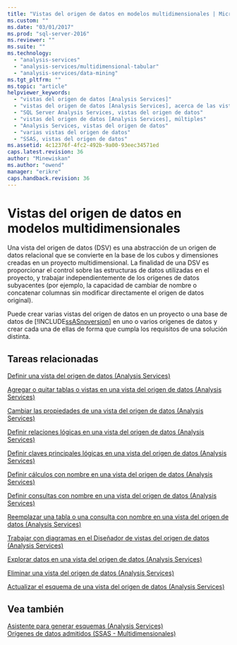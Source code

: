 ```yaml
---
title: "Vistas del origen de datos en modelos multidimensionales | Microsoft Docs"
ms.custom: ""
ms.date: "03/01/2017"
ms.prod: "sql-server-2016"
ms.reviewer: ""
ms.suite: ""
ms.technology: 
  - "analysis-services"
  - "analysis-services/multidimensional-tabular"
  - "analysis-services/data-mining"
ms.tgt_pltfrm: ""
ms.topic: "article"
helpviewer_keywords: 
  - "vistas del origen de datos [Analysis Services]"
  - "vistas del origen de datos [Analysis Services], acerca de las vistas del origen de datos"
  - "SQL Server Analysis Services, vistas del origen de datos"
  - "vistas del origen de datos [Analysis Services], múltiples"
  - "Analysis Services, vistas del origen de datos"
  - "varias vistas del origen de datos"
  - "SSAS, vistas del origen de datos"
ms.assetid: 4c12376f-4fc2-492b-9a00-93eec34571ed
caps.latest.revision: 36
author: "Minewiskan"
ms.author: "owend"
manager: "erikre"
caps.handback.revision: 36
---
```

# Vistas del origen de datos en modelos multidimensionales
  Una vista del origen de datos (DSV) es una abstracción de un origen de datos relacional que se convierte en la base de los cubos y dimensiones creadas en un proyecto multidimensional. La finalidad de una DSV es proporcionar el control sobre las estructuras de datos utilizadas en el proyecto, y trabajar independientemente de los orígenes de datos subyacentes (por ejemplo, la capacidad de cambiar de nombre o concatenar columnas sin modificar directamente el origen de datos original).  
  
 Puede crear varias vistas del origen de datos en un proyecto o una base de datos de [!INCLUDE[ssASnoversion](../../includes/ssasnoversion-md.md)] en uno o varios orígenes de datos y crear cada una de ellas de forma que cumpla los requisitos de una solución distinta.  
  
## Tareas relacionadas  
 [Definir una vista del origen de datos &#40;Analysis Services&#41;](../../analysis-services/multidimensional-models/defining-a-data-source-view-analysis-services.md)  
  
 [Agregar o quitar tablas o vistas en una vista del origen de datos &#40;Analysis Services&#41;](../../analysis-services/multidimensional-models/adding-or-removing-tables-or-views-in-a-data-source-view-analysis-services.md)  
  
 [Cambiar las propiedades de una vista del origen de datos &#40;Analysis Services&#41;](../../analysis-services/multidimensional-models/change-properties-in-a-data-source-view-analysis-services.md)  
  
 [Definir relaciones lógicas en una vista del origen de datos &#40;Analysis Services&#41;](../../analysis-services/multidimensional-models/define-logical-relationships-in-a-data-source-view-analysis-services.md)  
  
 [Definir claves principales lógicas en una vista del origen de datos &#40;Analysis Services&#41;](../../analysis-services/multidimensional-models/define-logical-primary-keys-in-a-data-source-view-analysis-services.md)  
  
 [Definir cálculos con nombre en una vista del origen de datos &#40;Analysis Services&#41;](../../analysis-services/multidimensional-models/define-named-calculations-in-a-data-source-view-analysis-services.md)  
  
 [Definir consultas con nombre en una vista del origen de datos &#40;Analysis Services&#41;](../../analysis-services/multidimensional-models/define-named-queries-in-a-data-source-view-analysis-services.md)  
  
 [Reemplazar una tabla o una consulta con nombre en una vista del origen de datos &#40;Analysis Services&#41;](../../analysis-services/multidimensional-models/replace-a-table-or-a-named-query-in-a-data-source-view-analysis-services.md)  
  
 [Trabajar con diagramas en el Diseñador de vistas del origen de datos &#40;Analysis Services&#41;](../../analysis-services/multidimensional-models/work-with-diagrams-in-data-source-view-designer-analysis-services.md)  
  
 [Explorar datos en una vista del origen de datos &#40;Analysis Services&#41;](../../analysis-services/multidimensional-models/explore-data-in-a-data-source-view-analysis-services.md)  
  
 [Eliminar una vista del origen de datos &#40;Analysis Services&#41;](../../analysis-services/multidimensional-models/delete-a-data-source-view-analysis-services.md)  
  
 [Actualizar el esquema de una vista del origen de datos &#40;Analysis Services&#41;](../../analysis-services/multidimensional-models/refresh-the-schema-in-a-data-source-view-analysis-services.md)  
  
## Vea también  
 [Asistente para generar esquemas &#40;Analysis Services&#41;](../../analysis-services/multidimensional-models/schema-generation-wizard-analysis-services.md)   
 [Orígenes de datos admitidos &#40;SSAS - Multidimensionales&#41;](../../analysis-services/multidimensional-models/supported-data-sources-ssas-multidimensional.md)  
  
  